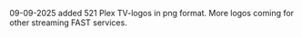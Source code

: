 09-09-2025 added 521 Plex TV-logos in png format. More logos coming for other streaming FAST services. 
